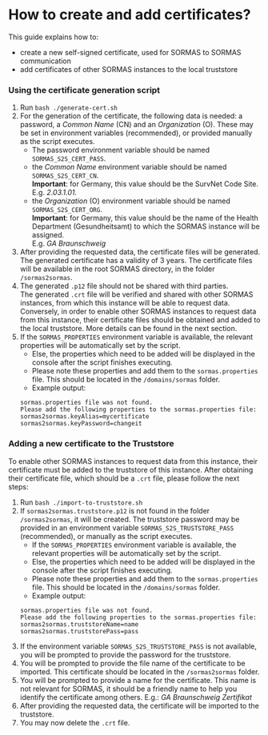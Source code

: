 # How to create and add certificates?

This guide explains how to:
 * create a new self-signed certificate, used for SORMAS to SORMAS communication
 * add certificates of other SORMAS instances to the local truststore

### Using the certificate generation script

1. Run ``bash ./generate-cert.sh``
2. For the generation of the certificate, the following data is needed: a password, a *Common Name* (CN) 
    and an *Organization* (O). These may be set in environment variables (recommended), or provided 
    manually as the script executes.
    * The password environment variable should be named ``SORMAS_S2S_CERT_PASS``.
    * the *Common Name* environment variable should be named ``SORMAS_S2S_CERT_CN``.<br/>
    **Important**: for Germany, this value should be the SurvNet Code Site. <br/>
    E.g. *2.03.1.01.*
    * the *Organization* (O) environment variable should be named ``SORMAS_S2S_CERT_ORG``.<br/>
    **Important**: for Germany, this value should be the name of the Health Department (Gesundheitsamt) 
    to which the SORMAS instance will be assigned. <br/>
    E.g. *GA Braunschweig*
3. After providing the requested data, the certificate files will be generated. <br/>
   The generated certificate has a validity of 3 years. 
   The certificate files will be available in the root SORMAS directory, in the folder ``/sormas2sormas``.
4. The generated ``.p12`` file should not be shared with third parties. <br/>
   The generated ``.crt`` file will be verified and shared with other SORMAS instances, from which this instance
   will be able to request data. Conversely, in order to enable other SORMAS instances to request data from this 
   instance, their certificate files should be obtained and added to the local truststore. More details can be found
   in the next section.
5. If the ``SORMAS_PROPERTIES`` environment variable is available, the relevant properties will be 
    automatically set by the script.
    * Else, the properties which need to be added will be displayed in the console after the script finishes executing.
    * Please note these properties and add them to the ``sormas.properties`` file. This should be located in the 
    ``/domains/sormas`` folder.
    * Example output:
    ```
    sormas.properties file was not found. 
    Please add the following properties to the sormas.properties file:
    sormas2sormas.keyAlias=mycertificate
    sormas2sormas.keyPassword=changeit
    ```

### Adding a new certificate to the Truststore

To enable other SORMAS instances to request data from this instance, their certificate must be added to the 
truststore of this instance. After obtaining their certificate file, which should be a ``.crt`` file, please
follow the next steps:
1. Run ``bash ./import-to-truststore.sh``
2. If ``sormas2sormas.truststore.p12`` is not found in the folder ``/sormas2sormas``, it will be created. 
    The truststore password may be provided in an environment variable ``SORMAS_S2S_TRUSTSTORE_PASS`` (recommended), 
    or manually as the script executes.
    * If the ``SORMAS_PROPERTIES`` environment variable is available, the relevant properties will be 
      automatically set by the script.
    * Else, the properties which need to be added will be displayed in the console after the script finishes executing.
    * Please note these properties and add them to the ``sormas.properties`` file. This should be located in the 
        ``/domains/sormas`` folder.
     * Example output:
     ```
     sormas.properties file was not found. 
     Please add the following properties to the sormas.properties file:
     sormas2sormas.truststoreName=name
     sormas2sormas.truststorePass=pass
     ```
3. If the environment variable ``SORMAS_S2S_TRUSTSTORE_PASS`` is not available, you will be prompted to 
   provide the password for the truststore.
4. You will be prompted to provide the file name of the certificate to be imported. This certificate should be located
in the ``/sormas2sormas`` folder.
5. You will be prompted to provide a name for the certificate. This name is not relevant for SORMAS, it should
be a friendly name to help you identify the certificate among others. E.g.: *GA Braunschweig Zertifikat*
6. After providing the requested data, the certificate will be imported to the truststore.
7. You may now delete the ``.crt`` file.